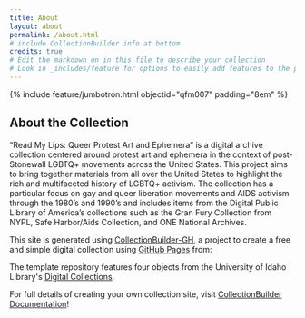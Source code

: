 ```yaml
---
title: About
layout: about
permalink: /about.html
# include CollectionBuilder info at bottom
credits: true
# Edit the markdown on in this file to describe your collection
# Look in _includes/feature for options to easily add features to the page
---
```


{% include feature/jumbotron.html objectid="qfm007" padding="8em" %}

## About the Collection

“Read My Lips: Queer Protest Art and Ephemera” is a digital archive collection centered around protest art and ephemera in the context of post-Stonewall LGBTQ+ movements across the United States. This project aims to bring together materials from all over the United States to highlight the rich and multifaceted history of LGBTQ+ activism. The collection has a particular focus on gay and queer liberation movements and AIDS activism through the 1980’s and 1990’s and includes items from the Digital Public Library of America’s collections such as the Gran Fury Collection from NYPL, Safe Harbor/Aids Collection, and ONE National Archives. 

This site is generated using [CollectionBuilder-GH](https://collectionbuilding.github.io/gh/), a project to create a free and simple digital collection using [GitHub Pages](https://pages.github.com/) from: 

The template repository features four objects from the University of Idaho Library's [Digital Collections](https://www.lib.uidaho.edu/digital). 

For full details of creating your own collection site, visit [CollectionBuilder Documentation](https://collectionbuilder.github.io/cb-docs/)!

<!-- IMPORTANT!!! DELETE this comment and the include below when you are finished editing this page for your collection. The include below introduces about page features. They will show up on your collection's about page until you delete it.  -->

